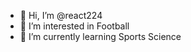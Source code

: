 - 👋 Hi, I’m @react224
- 👀 I’m interested in Football
- 🌱 I’m currently learning Sports Science


<!---
react224/react224 is a ✨ special ✨ repository because its `README.md` (this file) appears on your GitHub profile.
You can click the Preview link to take a look at your changes.
--->
